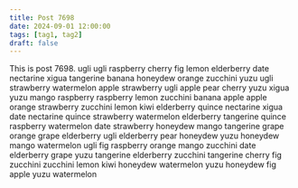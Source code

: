 ```yaml
---
title: Post 7698
date: 2024-09-01 12:00:00
tags: [tag1, tag2]
draft: false
---
```

This is post 7698.
ugli
ugli
raspberry
cherry
fig
lemon
elderberry
date
nectarine
xigua
tangerine
banana
honeydew
orange
zucchini
yuzu
ugli
strawberry
watermelon
apple
strawberry
ugli
apple
pear
cherry
yuzu
xigua
yuzu
mango
raspberry
raspberry
lemon
zucchini
banana
apple
apple
orange
strawberry
zucchini
lemon
kiwi
elderberry
quince
nectarine
xigua
date
nectarine
quince
strawberry
watermelon
elderberry
tangerine
quince
raspberry
watermelon
date
strawberry
honeydew
mango
tangerine
grape
orange
grape
elderberry
ugli
elderberry
pear
honeydew
yuzu
honeydew
mango
watermelon
ugli
fig
raspberry
orange
mango
zucchini
date
elderberry
grape
yuzu
tangerine
elderberry
zucchini
tangerine
cherry
fig
zucchini
zucchini
lemon
kiwi
honeydew
watermelon
yuzu
honeydew
fig
apple
yuzu
watermelon
